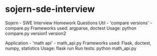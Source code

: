 # sojern-sde-interview
Sojern - SWE Interview Homework Questions
Util - 'compare versions' - compare.py
Frameworks used: argparse, doctest
Usage: python compare.py version1 version2

Application - 'math api' - math_api.py
Frameworks used: Flask, doctest, numpy, statistics
Usage: flask run
Run tests: python math_api.py
